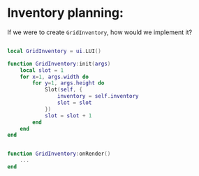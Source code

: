 

# Inventory planning:
If we were to create `GridInventory`, how would we implement it?


```lua

local GridInventory = ui.LUI()

function GridInventory:init(args)
    local slot = 1
    for x=1, args.width do
        for y=1, args.height do
            Slot(self, {
                inventory = self.inventory
                slot = slot
            })
            slot = slot + 1
        end
    end
end


function GridInventory:onRender()
    ...
end

```


